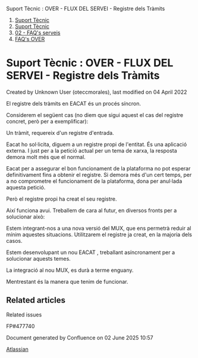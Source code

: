 Suport Tècnic : OVER - FLUX DEL SERVEI - Registre dels Tràmits  

1.  [Suport Tècnic](index.html)
2.  [Suport Tècnic](13893782.html)
3.  [02 - FAQ's serveis](26313393.html)
4.  [FAQ's OVER](28705589.html)

Suport Tècnic : OVER - FLUX DEL SERVEI - Registre dels Tràmits
==============================================================

Created by Unknown User (oteccmorales), last modified on 04 April 2022

  

El registre dels tràmits en EACAT és un procés síncron.

Considerem el següent cas (no diem que sigui aquest el cas del registre concret, però per a exemplificar):

Un tràmit, requereix d'un registre d'entrada.

Eacat ho sol·licita, diguem a un registre propi de l'entitat. És una aplicació externa. I just per a la petició actual per un tema de xarxa, la resposta demora molt més que el normal.

Eacat per a assegurar el bon funcionament de la plataforma no pot esperar definitivament fins a obtenir el registre. Si demora més d'un cert temps, per a no comprometre el funcionament de la plataforma, dona per anul·lada aquesta petició.

Però el registre propi ha creat el seu registre.

Així funciona avui. Treballem de cara al futur, en diversos fronts per a solucionar això:

Estem integrant-nos a una nova versió del MUX, que ens permetrà reduir al mínim aquestes situacions. Utilitzarem el registre ja creat, en la majoria dels casos.

Estem desenvolupant un nou EACAT , treballant asíncronament per a solucionar aquests temes.

La integració al nou MUX, es durà a terme enguany.

Mentrestant és la manera que tenim de funcionar.

  

Related articles
----------------

  

Related issues

FP#477740

Document generated by Confluence on 02 June 2025 10:57

[Atlassian](http://www.atlassian.com/)